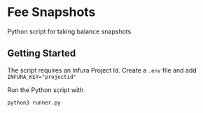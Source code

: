 # Fee Snapshots

Python script for taking balance snapshots

## Getting Started

The script requires an Infura Project Id. Create a `.env` file and add `INFURA_KEY="projectid"`

Run the Python script with

`python3 runner.py`
